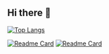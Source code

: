## Hi there 👋

<!--
**joaoinez/joaoinez** is a ✨ _special_ ✨ repository because its `README.md` (this file) appears on your GitHub profile.

Here are some ideas to get you started:

- 🔭 I’m currently working on ...
- 🌱 I’m currently learning ...
- 👯 I’m looking to collaborate on ...
- 🤔 I’m looking for help with ...
- 💬 Ask me about ...
- 📫 How to reach me: ...
- 😄 Pronouns: ...
- ⚡ Fun fact: ...
-->
[![Top Langs](https://github-readme-stats.vercel.app/api/top-langs/?username=joaoinez&hide=jupyter%20notebook&layout=compact&theme=github_dark_dimmed)](https://github.com/anuraghazra/github-readme-stats)

[![Readme Card](https://github-readme-stats.vercel.app/api/pin/?username=joaoinez&repo=dotfiles&theme=github_dark)](https://github.com/anuraghazra/github-readme-stats)
[![Readme Card](https://github-readme-stats.vercel.app/api/pin/?username=joaoinez&repo=macos-dotfiles&theme=github_dark)](https://github.com/anuraghazra/github-readme-stats)

